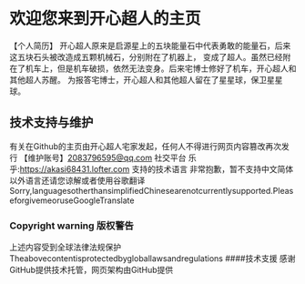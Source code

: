 # 欢迎您来到开心超人的主页
【个人简历】
开心超人原来是启源星上的五块能量石中代表勇敢的能量石，后来这五块石头被改造成五颗机械石，分别附在了机器上，
变成了超人。虽然已经附在了机车上，但是机车破损，依然无法变身。后来宅博士修好了机车，开心超人和其他超人苏醒。
为报答宅博士，开心超人和其他超人留在了星星球，保卫星星球。
## 技术支持与维护
有关在Github的主页由开心超人宅家发起，任何人不得进行网页内容篡改再次发行
【维护账号】2083796595@qq.com
社交平台
乐乎:https://akasi68431.lofter.com
支持的技术语言
非常抱歉，暂不支持中文简体以外语言还请您谅解或者使用谷歌翻译
Sorry,languagesotherthansimplifiedChinesearenotcurrentlysupported.PleaseforgivemeoruseGoogleTranslate
### Copyright warning 版权警告
上述内容受到全球法律法规保护
Theabovecontentisprotectedbygloballawsandregulations
####技术支援
感谢GitHub提供技术托管，网页架构由GitHub提供
